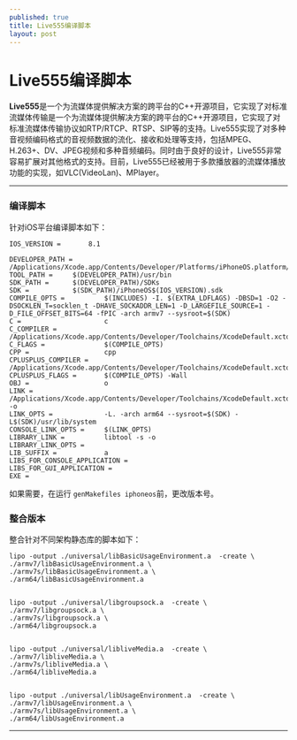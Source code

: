 ```yaml
---
published: true
title: Live555编译脚本
layout: post
---
```

# Live555编译脚本


**Live555**是一个为流媒体提供解决方案的跨平台的C++开源项目，它实现了对标准流媒体传输是一个为流媒体提供解决方案的跨平台的C++开源项目，它实现了对标准流媒体传输协议如RTP/RTCP、RTSP、SIP等的支持。Live555实现了对多种音视频编码格式的音视频数据的流化、接收和处理等支持，包括MPEG、H.263+、DV、JPEG视频和多种音频编码。同时由于良好的设计，Live555非常容易扩展对其他格式的支持。目前，Live555已经被用于多款播放器的流媒体播放功能的实现，如VLC(VideoLan)、MPlayer。
 
-------------------

### 编译脚本
针对iOS平台编译脚本如下：
```
IOS_VERSION =		8.1

DEVELOPER_PATH =	/Applications/Xcode.app/Contents/Developer/Platforms/iPhoneOS.platform/Developer
TOOL_PATH =		$(DEVELOPER_PATH)/usr/bin
SDK_PATH =		$(DEVELOPER_PATH)/SDKs
SDK =	 		$(SDK_PATH)/iPhoneOS$(IOS_VERSION).sdk
COMPILE_OPTS =          $(INCLUDES) -I. $(EXTRA_LDFLAGS) -DBSD=1 -O2 -DSOCKLEN_T=socklen_t -DHAVE_SOCKADDR_LEN=1 -D_LARGEFILE_SOURCE=1 -D_FILE_OFFSET_BITS=64 -fPIC -arch armv7 --sysroot=$(SDK)
C =                     c
C_COMPILER =            /Applications/Xcode.app/Contents/Developer/Toolchains/XcodeDefault.xctoolchain/usr/bin/clang
C_FLAGS =               $(COMPILE_OPTS)
CPP =                   cpp
CPLUSPLUS_COMPILER =    /Applications/Xcode.app/Contents/Developer/Toolchains/XcodeDefault.xctoolchain/usr/bin/clang
CPLUSPLUS_FLAGS =       $(COMPILE_OPTS) -Wall
OBJ =                   o
LINK =                  /Applications/Xcode.app/Contents/Developer/Toolchains/XcodeDefault.xctoolchain/usr/bin/clang -o 
LINK_OPTS =             -L. -arch arm64 --sysroot=$(SDK) -L$(SDK)/usr/lib/system
CONSOLE_LINK_OPTS =     $(LINK_OPTS)
LIBRARY_LINK =          libtool -s -o 
LIBRARY_LINK_OPTS =
LIB_SUFFIX =            a
LIBS_FOR_CONSOLE_APPLICATION =
LIBS_FOR_GUI_APPLICATION =
EXE =
```

如果需要，在运行 `genMakefiles iphoneos`前，更改版本号。

### 整合版本
整合针对不同架构静态库的脚本如下：

```
lipo -output ./universal/libBasicUsageEnvironment.a  -create \
./armv7/libBasicUsageEnvironment.a \
./armv7s/libBasicUsageEnvironment.a \
./arm64/libBasicUsageEnvironment.a


lipo -output ./universal/libgroupsock.a  -create \
./armv7/libgroupsock.a \
./armv7s/libgroupsock.a \
./arm64/libgroupsock.a


lipo -output ./universal/libliveMedia.a  -create \
./armv7/libliveMedia.a \
./armv7s/libliveMedia.a \
./arm64/libliveMedia.a


lipo -output ./universal/libUsageEnvironment.a  -create \
./armv7/libUsageEnvironment.a \
./armv7s/libUsageEnvironment.a \
./arm64/libUsageEnvironment.a
```
-------------------